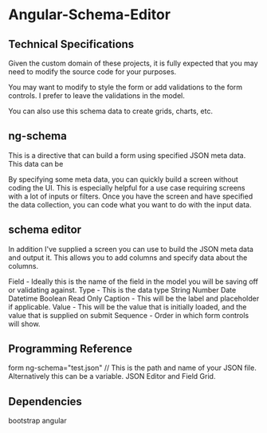 # Angular-Schema-Editor

Technical Specifications
------------------------
Given the custom domain of these projects, it is fully expected that you may need to modify the source code for your purposes.

You may want to modify to style the form or add validations to the form controls.  I prefer to leave the validations in the model.

You can also use this schema data to create grids, charts, etc.

## ng-schema

This is a directive that can build a form using specified JSON meta data.  This data can be 

By specifying some meta data, you can quickly build a screen without coding the UI.
This is especially helpful for a use case requiring screens with a lot of inputs or filters.
Once you have the screen and have specified the data collection, you can code what you want to do with the input data.

## schema editor

In addition I've supplied a screen you can use to build the JSON meta data and output it.  This allows you to add columns and specify data about the columns.

Field - Ideally this is the name of the field in the model you will be saving off or validating against.
Type - This is the data type
	String
	Number
	Date
	Datetime
	Boolean
Read Only 
Caption - This will be the label and placeholder if applicable.
Value - This will be the value that is initially loaded, and the value that is supplied on submit
Sequence - Order in which form controls will show.

Programming Reference
---------------------
form ng-schema="test.json" // This is the path and name of your JSON file.  Alternatively this can be a variable.
JSON Editor and Field Grid.

Dependencies
------------
bootstrap
angular

